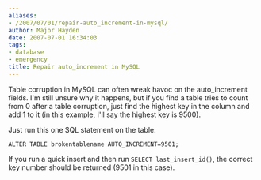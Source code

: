 ```yaml
---
aliases:
- /2007/07/01/repair-auto_increment-in-mysql/
author: Major Hayden
date: 2007-07-01 16:34:03
tags:
- database
- emergency
title: Repair auto_increment in MySQL
---
```


Table corruption in MySQL can often wreak havoc on the auto_increment fields. I'm still unsure why it happens, but if you find a table tries to count from 0 after a table corruption, just find the highest key in the column and add 1 to it (in this example, I'll say the highest key is 9500).

Just run this one SQL statement on the table:

`ALTER TABLE brokentablename AUTO_INCREMENT=9501;`

If you run a quick insert and then run `SELECT last_insert_id()`, the correct key number should be returned (9501 in this case).